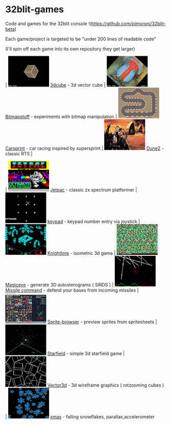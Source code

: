 # 32blit-games
Code and games for the 32blit console  !(https://github.com/pimoroni/32blit-beta)

Each game/project is targeted to be "under 200 lines of readable code"

(I'll spin off each game into its own repository they get larger)


|
![](/3dcube/splash.png)
[3dcube](3dcube) - 3d vector cube 
|
![](/bitmapstuff/splash.png)
[Bitmapstuff](/bitmapstuff) - experiments with bitmap manipulation
|
![](/carsprint/splash.png)
[Carsprint](carsprint) - car racing inspired by supersprint
|
![](https://raw.githubusercontent.com/mikerr/32blit-games/master/dune2/splash.png)
[Dune2](https://github.com/mikerr/32blit-games/tree/master/dune2) - classic RTS
|

|
![](https://raw.githubusercontent.com/mikerr/32blit-games/master/jetpac/splash.png)
[Jetpac](https://github.com/mikerr/32blit-games/tree/master/jetpac) - classic zx spectrum platformer
|
![](https://raw.githubusercontent.com/mikerr/32blit-games/master/keypad/splash.png)
[keypad](https://github.com/mikerr/32blit-games/tree/master/keypad) - keypad number entry via joystick
|
![](https://raw.githubusercontent.com/mikerr/32blit-games/master/knightlore/splash.png)
[Knightlore](https://github.com/mikerr/32blit-games/tree/master/knightlore) - isometric 3d game 
|
![](https://raw.githubusercontent.com/mikerr/32blit-games/master/magiceye/splash.png)
[Magiceye](https://github.com/mikerr/32blit-games/tree/master/magiceye) - generate 3D autosterograms ( SIRDS )
|
![](https://raw.githubusercontent.com/mikerr/32blit-games/master/missile/splash.png)
[Missile command](https://github.com/mikerr/32blit-games/tree/master/missile) - defend your bases from incoming missiles
|
![](https://raw.githubusercontent.com/mikerr/32blit-games/master/sprite-browser/splash.png)
[Sprite-browser](https://github.com/mikerr/32blit-games/tree/master/sprite-browser) - preview sprites from spritesheets
|
![](https://raw.githubusercontent.com/mikerr/32blit-games/master/starfield/splash.png)
[Starfield](https://github.com/mikerr/32blit-games/tree/master/starfield) - simple 3d starfield game 
|
![](https://raw.githubusercontent.com/mikerr/32blit-games/master/vector3d/splash.png)
[Vector3d](https://github.com/mikerr/32blit-games/tree/master/vector3d) - 3d wireframe graphics  ( rotzooming cubes )
|
![](https://raw.githubusercontent.com/mikerr/32blit-games/master/xmas/splash.png)
[xmas](https://github.com/mikerr/32blit-games/tree/master/xmas) - falling snowflakes, parallax,accelerometer
